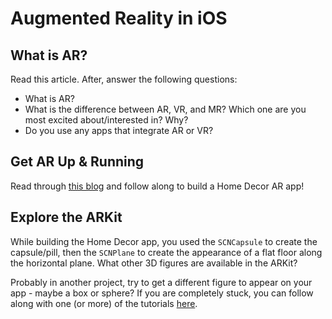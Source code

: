 # Augmented Reality in iOS

## What is AR?
Read this article. After, answer the following questions:
- What is AR?
- What is the difference between AR, VR, and MR? Which one are you most excited about/interested in? Why?
- Do you use any apps that integrate AR or VR? 

## Get AR Up & Running
Read through [this blog](https://medium.freecodecamp.org/how-to-get-started-with-ar-in-swift-the-easy-way-7399fe1c82f5) and follow along to build a Home Decor AR app!

## Explore the ARKit
While building the Home Decor app, you used the `SCNCapsule` to create the capsule/pill, then the `SCNPlane` to create the appearance of a flat floor along the horizontal plane. What other 3D figures are available in the ARKit?

Probably in another project, try to get a different figure to appear on your app - maybe a box or sphere? If you are completely stuck, you can follow along with one (or more) of the tutorials [here](https://medium.com/@azamsharp/arkit-geometry-materials-nodes-gestures-oh-my-c4bc04e8aadf).
